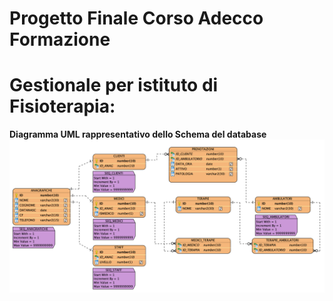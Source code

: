 # Progetto Finale Corso Adecco Formazione

# Gestionale per istituto di Fisioterapia:

**Diagramma UML rappresentativo dello Schema del database**
![alt text](https://github.com/ftruono/IST_modis/blob/master/UML/IST_UML.png)
